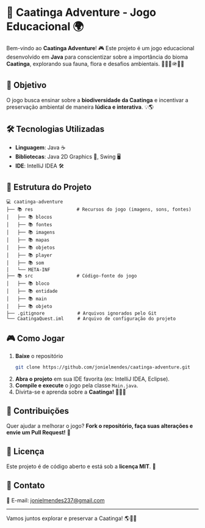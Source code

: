 # 🌵 Caatinga Adventure - Jogo Educacional 🌍

Bem-vindo ao **Caatinga Adventure**! 🎮 Este projeto é um jogo educacional desenvolvido em **Java** para conscientizar sobre a importância do bioma **Caatinga**, explorando sua fauna, flora e desafios ambientais. 🧝🏼✨🪖🔥🌱  

## 📌 Objetivo  
O jogo busca ensinar sobre a **biodiversidade da Caatinga** e incentivar a preservação ambiental de maneira **lúdica e interativa**. 💡🌎  

## 🛠️ Tecnologias Utilizadas  
- **Linguagem**: Java ☕  
- **Bibliotecas**: Java 2D Graphics 🎨, Swing 🖥️  
- **IDE**: IntelliJ IDEA 🛠️  

## 💁️‍️ Estrutura do Projeto  

```
💻 caatinga-adventure
├── 📚 res                # Recursos do jogo (imagens, sons, fontes)
│   ├── 📚 blocos
│   ├── 📚 fontes
│   ├── 📚 imagens
│   ├── 📚 mapas
│   ├── 📚 objetos
│   ├── 📚 player
│   ├── 📚 som
│   └── META-INF
├── 📚 src                # Código-fonte do jogo
│   ├── 📚 bloco
│   ├── 📚 entidade
│   ├── 📚 main
│   ├── 📚 objeto  
├── .gitignore            # Arquivos ignorados pelo Git
└── CaatingaQuest.iml     # Arquivo de configuração do projeto
```

## 🎮 Como Jogar  
1. **Baixe** o repositório  
   ```sh
   git clone https://github.com/jonielmendes/caatinga-adventure.git
   ```
2. **Abra o projeto** em sua IDE favorita (ex: IntelliJ IDEA, Eclipse).  
3. **Compile e execute** o jogo pela classe `Main.java`.  
4. Divirta-se e aprenda sobre a **Caatinga!** 🦜🌱🔥  

## 📢 Contribuições  
Quer ajudar a melhorar o jogo? **Fork o repositório, faça suas alterações e envie um Pull Request!** 🚀  

## 📜 Licença  
Este projeto é de código aberto e está sob a **licença MIT**. 📝  

## 📱 Contato  
📧 E-mail: [jonielmendes237@gmail.com](jonielmendes237@gmail.com)  

---  
Vamos juntos explorar e preservar a Caatinga! 🌎🌵✨
